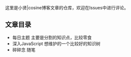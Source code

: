 这里是小贤|cosine博客文章的仓库，欢迎在Issues中进行评论。

## 文章目录
- 每日主题
    主要是分割的知识点，比较零食
- 深入JavaScript
    想维护的一个比较好的知识树
- 碎碎念
    随笔